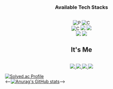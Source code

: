  <!--[header](https://capsule-render.vercel.app/api?type=wave&color=auto&height=300&section=header&text=Welcome%20&fontSize=90)-->



 <h3 align="center"> Available Tech Stacks </h3>
 <br>
 <div align="center">
 <img alt="P" src ="https://img.shields.io/badge/Python-3766AB.svg?&style=for-the-badge&logo=Python&logoColor=white"/>
 <img alt="C" src="https://img.shields.io/badge/Spring-6DB33F?style=for-the-badge&logo=Spring&logoColor=white"/><br>
 <img alt="C" src ="https://img.shields.io/badge/JavaScript-F7DF1E.svg?&style=for-the-badge&logo=JAVASCRIPT&logoColor=white"/>
<img src="https://img.shields.io/badge/Springboot-6DB33F?style=for-the-badge&logo=Springboot&logoColor=white"/></a>
<img src="https://img.shields.io/badge/Java-007396?style=for-the-badge&logo=Javat&logoColor=white"/></a><br>
<img src="https://img.shields.io/badge/MySQL-4479A1?style=for-the-badge&logo=MySQL&logoColor=white"/></a>
<img src="https://img.shields.io/badge/Springsecurity-6DB33F?style=for-the-badge&logo=Springsecurity&logoColor=white">

</div>

 <h2 align="center"> It's Me </h2><br>
<div align="center">
<a href="https://www.instagram.com/tkdxls/" target="_blank"><img src="https://img.shields.io/badge/t.x______x.d-E4405F?style=flat-square&logo=Instagram&logoColor=white"/>
<a href="https://github.com/ddongbu" target="_blank"><img src="https://img.shields.io/badge/ddongbu-181717?style=flat-square&logo=GitHUB&logoColor=white"/>
 <a href="https://www.facebook.com/profile.php?id=100019359516667" target="_blank"><img src="https://img.shields.io/badge/이상민-1877F2?style=flat-square&logo=FaceBook&logoColor=white"/>
 <a href="https://mail.google.com/mail/" target="_blank"><img src="https://img.shields.io/badge/sang214q-EA4335?style=flat-square&logo=Gmail&logoColor=white"/>  </div>
  
  [![Solved.ac Profile](http://mazassumnida.wtf/api/v2/generate_badge?boj=sangmin5848)](https://solved.ac/sangmin5848/) <br>
<--[![Anurag's GitHub stats](https://github-readme-stats.vercel.app/api?username=ddongbu)](https://github.com/anuraghazra/github-readme-stats)-->




